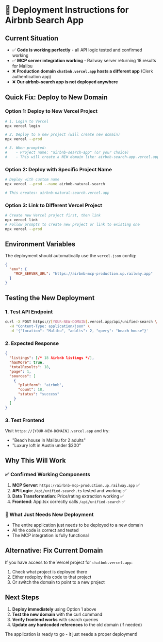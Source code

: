 # 🚀 Deployment Instructions for Airbnb Search App

## Current Situation
- ✅ **Code is working perfectly** - all API logic tested and confirmed working
- ✅ **MCP server integration working** - Railway server returning 18 results for Malibu
- ❌ **Production domain `chatbnb.vercel.app` hosts a different app** (Clerk authentication app)
- ❌ **Our airbnb-search app is not deployed anywhere**

## Quick Fix: Deploy to New Domain

### Option 1: Deploy to New Vercel Project
```bash
# 1. Login to Vercel
npx vercel login

# 2. Deploy to a new project (will create new domain)
npx vercel --prod

# 3. When prompted:
#    - Project name: "airbnb-search-app" (or your choice)
#    - This will create a NEW domain like: airbnb-search-app.vercel.app
```

### Option 2: Deploy with Specific Project Name
```bash
# Deploy with custom name
npx vercel --prod --name airbnb-natural-search

# This creates: airbnb-natural-search.vercel.app
```

### Option 3: Link to Different Vercel Project
```bash
# Create new Vercel project first, then link
npx vercel link
# Follow prompts to create new project or link to existing one
npx vercel --prod
```

## Environment Variables
The deployment should automatically use the `vercel.json` config:
```json
{
  "env": {
    "MCP_SERVER_URL": "https://airbnb-mcp-production.up.railway.app"
  }
}
```

## Testing the New Deployment

### 1. Test API Endpoint
```bash
curl -X POST https://[YOUR-NEW-DOMAIN].vercel.app/api/unified-search \
  -H "Content-Type: application/json" \
  -d '{"location": "Malibu", "adults": 2, "query": "beach house"}'
```

### 2. Expected Response
```json
{
  "listings": [/* 18 Airbnb listings */],
  "hasMore": true,
  "totalResults": 18,
  "page": 1,
  "sources": [
    {
      "platform": "airbnb",
      "count": 18,
      "status": "success"
    }
  ]
}
```

### 3. Test Frontend
Visit `https://[YOUR-NEW-DOMAIN].vercel.app` and try:
- "Beach house in Malibu for 2 adults"
- "Luxury loft in Austin under $200"

## Why This Will Work

### ✅ Confirmed Working Components
1. **MCP Server**: `https://airbnb-mcp-production.up.railway.app` ✅
2. **API Logic**: `/api/unified-search.ts` tested and working ✅
3. **Data Transformation**: Price/rating extraction working ✅
4. **Frontend**: App.tsx correctly calls `/api/unified-search` ✅

### 🔧 What Just Needs New Deployment
- The entire application just needs to be deployed to a new domain
- All the code is correct and tested
- The MCP integration is fully functional

## Alternative: Fix Current Domain
If you have access to the Vercel project for `chatbnb.vercel.app`:
1. Check what project is deployed there
2. Either redeploy this code to that project
3. Or switch the domain to point to a new project

## Next Steps
1. **Deploy immediately** using Option 1 above
2. **Test the new domain** with the curl command
3. **Verify frontend works** with search queries
4. **Update any hardcoded references** to the old domain (if needed)

The application is ready to go - it just needs a proper deployment!